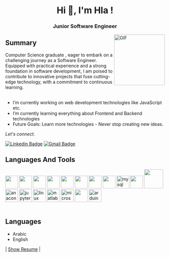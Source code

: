 
<h1 align="center">Hi 👋, I'm Hla !</h1>
<h3 align="center">Junior Software Engineer</h3>

<img align="right" alt="GIF" height="160px" src="https://media.giphy.com/media/du3J3cXyzhj75IOgvA/giphy.gif" />

<h2> Summary </h2>
Computer Science graduate , eager to embark on a challenging journey as a Software Engineer. Equipped with practical experience and a strong foundation in software development, I am poised to contribute to innovative projects that fuse cutting-edge technology, with a commitment to continuous learning.<br>
<br>

-  I’m currently working on web development technologies like JavaScript etc.
-  I’m currently learning everything about Frontend and Backend technologies 
-  Future Goals: Learn more technologies - Never stop creating new ideas.
<p>
  <i>Let's connect.</i>

 [![Linkedin Badge](https://img.shields.io/badge/-hlaaessam-blue?style=flat-square&logo=Linkedin&logoColor=white&link=https://www.linkedin.com/in/hla-essam/)](https://www.linkedin.com/in/hla-essam/) 
 [![Gmail Badge](https://img.shields.io/badge/-hlaaessam-c14438?style=flat-square&logo=Gmail&logoColor=white&link=mailto:hlaelgibaly22@gmail.com)](mailto:hlaelgibaly22@gmail.com)
  
</p>
   
   




<h2> Languages And Tools </h2>
<div display="flex">
  <img  height="40" width="40" src="https://cdn.jsdelivr.net/gh/devicons/devicon@latest/icons/html5/html5-original-wordmark.svg" />          
  <img  height="40" width="40" src="https://cdn.jsdelivr.net/gh/devicons/devicon@latest/icons/css3/css3-original-wordmark.svg" />
  <img  height="40" width="40" src="https://cdn.jsdelivr.net/gh/devicons/devicon@latest/icons/javascript/javascript-original.svg" />
  <img  height="40" width="40" src="https://cdn.jsdelivr.net/gh/devicons/devicon@latest/icons/c/c-original.svg" />     
  <img  height="40" width="40" src="https://cdn.jsdelivr.net/gh/devicons/devicon@latest/icons/cplusplus/cplusplus-original.svg" />
  <img  height="40" width="40" src="https://cdn.jsdelivr.net/gh/devicons/devicon@latest/icons/java/java-original-wordmark.svg" />
  <img  height="40" width="40" src="https://cdn.jsdelivr.net/gh/devicons/devicon@latest/icons/python/python-original.svg" />         
  <img  height="40" width="40" src="https://cdn.jsdelivr.net/gh/devicons/devicon@latest/icons/typescript/typescript-original.svg" />
  <img  height="40" width="40" src="https://cdn.jsdelivr.net/gh/devicons/devicon/icons/mysql/mysql-original.svg" height="40" alt="mysql logo"  />  
  <img height="40" width="40" src="https://cdn.jsdelivr.net/gh/devicons/devicon@latest/icons/visualstudio/visualstudio-original.svg" />          
  <img height="60" width="60" src="https://cdn.jsdelivr.net/gh/devicons/devicon@latest/icons/androidstudio/androidstudio-plain-wordmark.svg" />
  <img  height="40" width="40" src="https://cdn.jsdelivr.net/gh/devicons/devicon/icons/anaconda/anaconda-original.svg" height="40" alt="anaconda logo"  />
  <img  height="40" width="40" src="https://cdn.jsdelivr.net/gh/devicons/devicon/icons/jupyter/jupyter-original.svg" height="40" alt="jupyter logo"  />
  <img  height="40" width="40" src="https://cdn.jsdelivr.net/gh/devicons/devicon/icons/linux/linux-original.svg" height="40" alt="linux logo"  />
  <img  height="40" width="40" src="https://cdn.jsdelivr.net/gh/devicons/devicon/icons/matlab/matlab-original.svg" height="40" alt="matlab logo"  />
  <img  height="40" width="40" src="https://cdn.jsdelivr.net/gh/devicons/devicon/icons/microsoftsqlserver/microsoftsqlserver-plain.svg" height="40" 
  alt="microsoftsqlserver logo"  />
  <img  height="40" width="40" src="https://cdn.jsdelivr.net/gh/devicons/devicon@latest/icons/azuresqldatabase/azuresqldatabase-original.svg" />
  <img  height="40" width="40" src="https://cdn.jsdelivr.net/gh/devicons/devicon/icons/arduino/arduino-original.svg" height="40" alt="arduino logo"  />
</div>
<br/>

<h2> Languages </h2>

- Arabic
- English
  

| [Show Resume](https://docs.google.com/document/d/1bUsSnYTt31sqZ2ClUb6h7SzYar3AQAghha0a9U6OwfE/edit?usp=sharing) |

  

  
